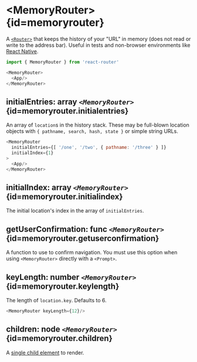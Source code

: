 # &lt;MemoryRouter> {id=memoryrouter}

A [`<Router>`](#router) that keeps the history of your "URL" in memory (does not read or write to the address bar). Useful in tests and non-browser environments like [React Native](https://facebook.github.io/react-native/).

```js
import { MemoryRouter } from 'react-router'

<MemoryRouter>
  <App/>
</MemoryRouter>
```

## initialEntries: array _`<MemoryRouter>`_ {id=memoryrouter.initialentries}

An array of `location`s in the history stack. These may be full-blown location objects with `{ pathname, search, hash, state }` or simple string URLs.

```js
<MemoryRouter
  initialEntries={[ '/one', '/two', { pathname: '/three' } ]}
  initialIndex={1}
>
  <App/>
</MemoryRouter>
```

## initialIndex: array _`<MemoryRouter>`_ {id=memoryrouter.initialindex}

The initial location's index in the array of `initialEntries`.

## getUserConfirmation: func _`<MemoryRouter>`_ {id=memoryrouter.getuserconfirmation}

A function to use to confirm navigation. You must use this option when using `<MemoryRouter>` directly with a `<Prompt>`.

## keyLength: number _`<MemoryRouter>`_ {id=memoryrouter.keylength}

The length of `location.key`. Defaults to 6.

```js
<MemoryRouter keyLength={12}/>
```

## children: node _`<MemoryRouter>`_ {id=memoryrouter.children}

A [single child element](https://facebook.github.io/react/docs/react-api.html#react.children.only) to render.
